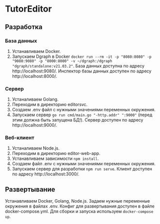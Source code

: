 # TutorEditor

## Разработка

### База данных

1. Устанавливаем Docker.
2. Запускаем Dgraph в Docker
   `docker run --rm -it -p "8080:8080" -p "9080:9080" -p "8000:8000" -v ~/dgraph:/dgraph "dgraph/standalone:v21.03.2"`.
   База данных доступна по адресу http://localhost:9080/. Инспектор базы данных доступен по адресу http://localhost:8000/.

### Сервер

1. Устаналиваем Golang.
2. Переходим в директорию editorsvc.
3. Создаем .env файл c нужными значениями переменных окружения.
4. Запускаем сервер 
   `go run cmd/main.go "-http.addr" ":9000"` (перед этим должна быть запущена БД!).
   Сервер доступен по адресу http://localhost:9000/.

### Веб-клиент

1. Устаналиваем Node.js.
2. Переходим в директорию editor-web-app.
3. Устанавливаем зависимости
   `npm install`.
4. Создаем файл .env c нужными значениями переменных окружения.
5. Запускаем сервер для разработки
   `npm run serve`.
   Клиент доступен по адресу http://localhost:3000/.

## Развертывание

Устанавливаем Docker, Golang, Node.js.
Задаем нужные переменные окружения в файлах .env.
Конфиг для развертывания доступен в файле docker-compose.yml. Для сборки и запуска используем
`docker-compose up`.
